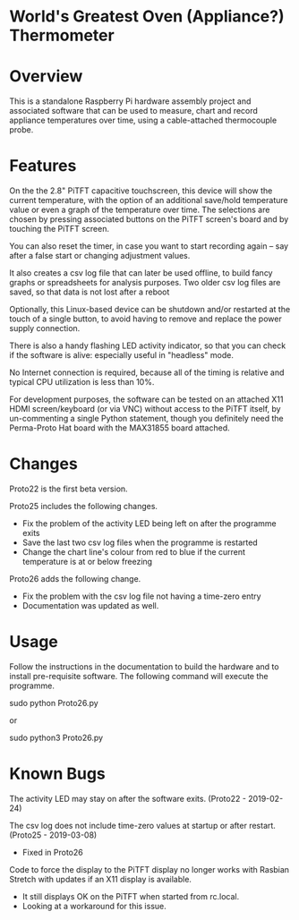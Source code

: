 # World's Greatest Oven (Appliance?) Thermometer
# Overview
This is a standalone Raspberry Pi hardware assembly project and associated software that can be used to measure, chart and record appliance temperatures over time, using a cable-attached thermocouple probe.
# Features
On the the 2.8" PiTFT capacitive touchscreen, this device will show the current temperature, with the option of an additional save/hold temperature value or even a graph of the temperature over time.
The selections are chosen by pressing associated buttons on the PiTFT screen's board and by touching the PiTFT screen.

You can also reset the timer, in case you want to start recording again – say after a false start or changing adjustment values.

It also creates a csv log file that can later be used offline, to build fancy graphs or spreadsheets for analysis purposes. Two older csv log files are saved, so that data is not lost after a reboot

Optionally, this Linux-based device can be shutdown and/or restarted at the touch of a single button, to avoid having to remove and replace the power supply connection.

There is also a handy flashing LED activity indicator, so that you can check if the software is alive: especially useful in "headless" mode.

No Internet connection is required, because all of the timing is relative and typical CPU utilization is less than 10%.

For development purposes, the software can be tested on an attached X11 HDMI screen/keyboard (or via VNC) without access to the PiTFT itself, by un-commenting a single Python statement, though you definitely need the Perma-Proto Hat board with the MAX31855 board attached.
# Changes
Proto22 is the first beta version.

Proto25 includes the following changes.
- Fix the problem of the activity LED being left on after the programme exits
- Save the last two csv log files when the programme is restarted 
- Change the chart line's colour from red to blue if the current temperature is at or below freezing

Proto26 adds the following change.
- Fix the problem with the csv log file not having a time-zero entry
- Documentation was updated as well.
# Usage
Follow the instructions in the documentation to build the hardware and to install pre-requisite software.
The following command will execute the programme.

sudo python Proto26.py

or

sudo python3 Proto26.py
# Known Bugs
The activity LED may stay on after the software exits. (Proto22 - 2019-02-24)

The csv log does not include time-zero values at startup or after restart. (Proto25 - 2019-03-08)
- Fixed in Proto26

Code to force the display to the PiTFT display no longer works with Rasbian Stretch with updates if an X11 display is available.
- It still displays OK on the PiTFT when started from rc.local.
- Looking at a workaround for this issue.
